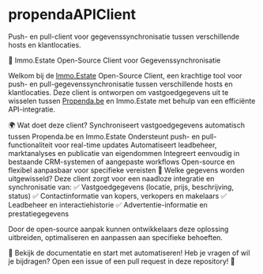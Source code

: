 # propendaAPIClient
Push- en pull-client voor gegevenssynchronisatie tussen verschillende hosts en klantlocaties.

🔗 Immo.Estate Open-Source Client voor Gegevenssynchronisatie

Welkom bij de [Immo.Estate](https://immo.estate/) Open-Source Client, een krachtige tool voor push- en pull-gegevenssynchronisatie tussen verschillende hosts en klantlocaties. Deze client is ontworpen om vastgoedgegevens uit te wisselen tussen [Propenda.be](https://propenda.be/) en Immo.Estate met behulp van een efficiënte API-integratie.

🌍 Wat doet deze client?
Synchroniseert vastgoedgegevens automatisch tussen Propenda.be en Immo.Estate
Ondersteunt push- en pull-functionaliteit voor real-time updates
Automatiseert leadbeheer, marktanalyses en publicatie van eigendommen
Integreert eenvoudig in bestaande CRM-systemen of aangepaste workflows
Open-source en flexibel aanpasbaar voor specifieke vereisten
🔄 Welke gegevens worden uitgewisseld?
Deze client zorgt voor een naadloze integratie en synchronisatie van:
✅ Vastgoedgegevens (locatie, prijs, beschrijving, status)
✅ Contactinformatie van kopers, verkopers en makelaars
✅ Leadbeheer en interactiehistorie
✅ Advertentie-informatie en prestatiegegevens

Door de open-source aanpak kunnen ontwikkelaars deze oplossing uitbreiden, optimaliseren en aanpassen aan specifieke behoeften.

📌 Bekijk de documentatie en start met automatiseren!
Heb je vragen of wil je bijdragen? Open een issue of een pull request in deze repository! 🚀
